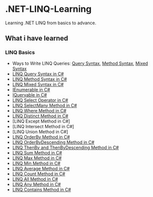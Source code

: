 # .NET-LINQ-Learning
Learning .NET LINQ from basics to advance.

## What i have learned

### LINQ Basics
- Ways to Write LINQ Queries: [Query Syntax](https://github.com/Sajjat004/.NET-LINQ-Learning/blob/main/LINQ%20Basics/Images/LINQ%20Query%20Syntax.png), [Method Syntax](https://github.com/Sajjat004/.NET-LINQ-Learning/blob/main/LINQ%20Basics/Images/LINQ%20Method%20Syntax.png), [Mixed Syntax](https://github.com/Sajjat004/.NET-LINQ-Learning/blob/main/LINQ%20Basics/Images/LINQ%20Mixed%20Syntax.png)
- [LINQ Query Syntax in C#](https://github.com/Sajjat004/.NET-LINQ-Learning/blob/main/LINQ%20Basics/LINQ%20Query%20Syntax%20in%20C%23.cs)
- [LINQ Method Syntax in C#](https://github.com/Sajjat004/.NET-LINQ-Learning/blob/main/LINQ%20Basics/LINQ%20Method%20Syntax%20in%20C%23.cs)
- [LINQ Mixed Syntax in C#](https://github.com/Sajjat004/.NET-LINQ-Learning/blob/main/LINQ%20Basics/LINQ%20Mixed%20Syntax%20in%20C%23.cs)
- [IEnumerable in C#](https://github.com/Sajjat004/.NET-LINQ-Learning/blob/main/LINQ%20Basics/IEnumerable%20in%20C%23.cs)
- [IQueryable in C#](https://github.com/Sajjat004/.NET-LINQ-Learning/blob/main/LINQ%20Basics/IQueryable%20in%20C%23.cs)
- [LINQ Select Operator in C#](https://github.com/Sajjat004/.NET-LINQ-Learning/blob/main/LINQ%20Basics/LINQ%20Select%20Operator%20in%20C%23.cs)
- [LINQ SelectMany Method in C#](https://github.com/Sajjat004/.NET-LINQ-Learning/blob/main/LINQ%20Basics/LINQ%20SelectMany%20Method%20in%20C%23.cs)
- [LINQ Where Method in C#](https://github.com/Sajjat004/.NET-LINQ-Learning/blob/main/LINQ%20Basics/LINQ%20Where%20Method%20in%20C%23.cs)
- [LINQ Distinct Method in C#](https://github.com/Sajjat004/.NET-LINQ-Learning/blob/main/LINQ%20Basics/LINQ%20Distinct%20Method%20in%20C%23.cs)
- [LINQ Except Method in C#]
- [LINQ Intersect Method in C#]
- [LINQ Union Method in C#]
- [LINQ OrderBy Method in C#](https://github.com/Sajjat004/.NET-LINQ-Learning/blob/main/LINQ%20Basics/LINQ%20OrderBy%20Method%20in%20C%23.cs)
- [LINQ OrderByDescending Method in C#](https://github.com/Sajjat004/.NET-LINQ-Learning/blob/main/LINQ%20Basics/LINQ%20OrderByDescending%20Method%20in%20C%23.cs)
- [LINQ ThenBy and ThenByDescending Method in C#](https://github.com/Sajjat004/.NET-LINQ-Learning/blob/main/LINQ%20Basics/LINQ%20ThenBy%20and%20ThenByDescending%20Method%20in%20C%23.cs)
- [LINQ Sum Method in C#](https://github.com/Sajjat004/.NET-LINQ-Learning/blob/main/LINQ%20Basics/LINQ%20Sum%20Method%20in%20C%23.cs)
- [LINQ Max Method in C#](https://github.com/Sajjat004/.NET-LINQ-Learning/blob/main/LINQ%20Basics/LINQ%20Max%20Method%20in%20C%23.cs)
- [LINQ Min Method in C#](https://github.com/Sajjat004/.NET-LINQ-Learning/blob/main/LINQ%20Basics/LINQ%20Min%20Method%20in%20C%23.cs)
- [LINQ Average Method in C#](https://github.com/Sajjat004/.NET-LINQ-Learning/blob/main/LINQ%20Basics/LINQ%20Average%20Method%20in%20C%23.cs)
- [LINQ Count Method in C#](https://github.com/Sajjat004/.NET-LINQ-Learning/blob/main/LINQ%20Basics/LINQ%20Count%20Method%20in%20C%23.cs)
- [LINQ All Method in C#]()
- [LINQ Any Method in C#]()
- [LINQ Contains Method in C#]()